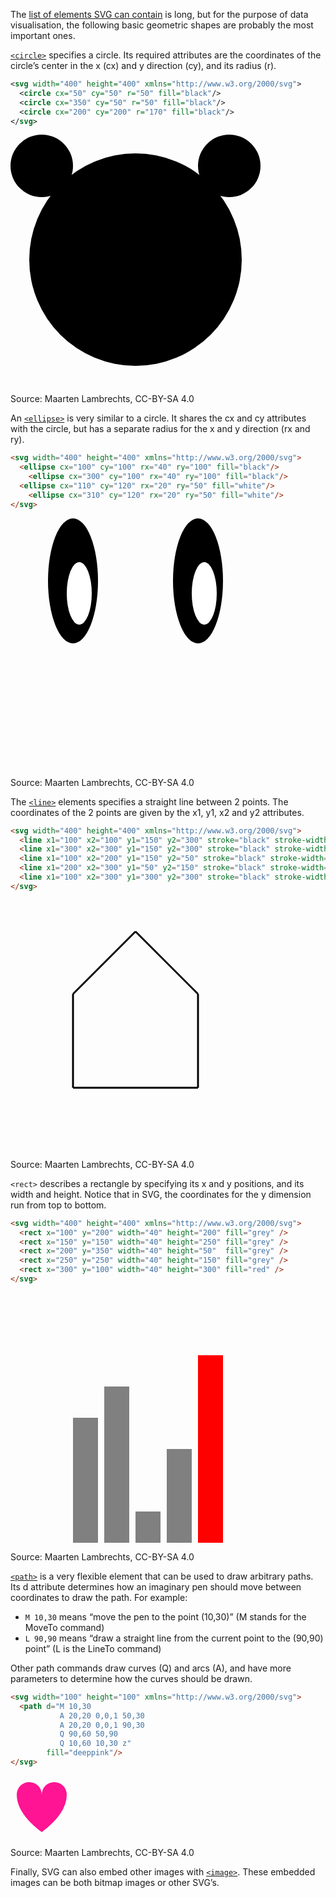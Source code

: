The [list of elements SVG can contain](https://developer.mozilla.org/en-US/docs/Web/SVG/Element) is long, but for the purpose of data visualisation, the following basic geometric shapes are probably the most important ones.

[`<circle>`](https://developer.mozilla.org/en-US/docs/Web/SVG/Element/circle) specifies a circle. Its required attributes are the coordinates of the circle’s center in the x (cx) and y direction (cy), and its radius (r).

```xml
<svg width="400" height="400" xmlns="http://www.w3.org/2000/svg">
  <circle cx="50" cy="50" r="50" fill="black"/>
  <circle cx="350" cy="50" r="50" fill="black"/>
  <circle cx="200" cy="200" r="170" fill="black"/>
</svg>
```
<p class="center">
<svg width="400" height="400" xmlns="http://www.w3.org/2000/svg">
  <circle cx="50" cy="50" r="50" fill="black"/>
  <circle cx="350" cy="50" r="50" fill="black"/>
  <circle cx="200" cy="200" r="170" fill="black"/>
</svg>
</p>

Source: Maarten Lambrechts, CC-BY-SA 4.0

An [`<ellipse>`](https://developer.mozilla.org/en-US/docs/Web/SVG/Element/ellipse) is very similar to a circle. It shares the cx and cy attributes with the circle, but has a separate radius for the x and y direction (rx and ry).

```html
<svg width="400" height="400" xmlns="http://www.w3.org/2000/svg">
  <ellipse cx="100" cy="100" rx="40" ry="100" fill="black"/>
	<ellipse cx="300" cy="100" rx="40" ry="100" fill="black"/>
  <ellipse cx="110" cy="120" rx="20" ry="50" fill="white"/>
	<ellipse cx="310" cy="120" rx="20" ry="50" fill="white"/>
</svg>
```

<p class="center">
<svg width="400" height="400" xmlns="http://www.w3.org/2000/svg">
  <ellipse cx="100" cy="100" rx="40" ry="100" fill="black"/>
	<ellipse cx="300" cy="100" rx="40" ry="100" fill="black"/>
  <ellipse cx="110" cy="120" rx="20" ry="50" fill="white"/>
	<ellipse cx="310" cy="120" rx="20" ry="50" fill="white"/>
</svg>
</p>

Source: Maarten Lambrechts, CC-BY-SA 4.0

The [`<line>`](https://developer.mozilla.org/en-US/docs/Web/SVG/Element/line) elements specifies a straight line between 2 points. The coordinates of the 2 points are given by the x1, y1, x2 and y2 attributes.

```html
<svg width="400" height="400" xmlns="http://www.w3.org/2000/svg">
  <line x1="100" x2="100" y1="150" y2="300" stroke="black" stroke-width="3"/>
  <line x1="300" x2="300" y1="150" y2="300" stroke="black" stroke-width="3"/>
  <line x1="100" x2="200" y1="150" y2="50" stroke="black" stroke-width="3"/>
  <line x1="200" x2="300" y1="50" y2="150" stroke="black" stroke-width="3"/>
  <line x1="100" x2="300" y1="300" y2="300" stroke="black" stroke-width="3"/>
</svg>
```

<p class="center">
<svg width="400" height="400" xmlns="http://www.w3.org/2000/svg">
  <line x1="100" x2="100" y1="150" y2="300" stroke="black" stroke-width="3"/>
  <line x1="300" x2="300" y1="150" y2="300" stroke="black" stroke-width="3"/>
  <line x1="100" x2="200" y1="150" y2="50" stroke="black" stroke-width="3"/>
  <line x1="200" x2="300" y1="50" y2="150" stroke="black" stroke-width="3"/>
  <line x1="100" x2="300" y1="300" y2="300" stroke="black" stroke-width="3"/>
</svg>
</p>

Source: Maarten Lambrechts, CC-BY-SA 4.0

`<rect>` describes a rectangle by specifying its x and y positions, and its width and height. Notice that in SVG, the coordinates for the y dimension run from top to bottom.

```html
<svg width="400" height="400" xmlns="http://www.w3.org/2000/svg">
  <rect x="100" y="200" width="40" height="200" fill="grey" />
  <rect x="150" y="150" width="40" height="250" fill="grey" />
  <rect x="200" y="350" width="40" height="50"  fill="grey" />
  <rect x="250" y="250" width="40" height="150" fill="grey" />
  <rect x="300" y="100" width="40" height="300" fill="red" />
</svg>
```

<p class="center">
<svg width="400" height="400" xmlns="http://www.w3.org/2000/svg">
  <rect x="100" y="200" width="40" height="200" fill="grey" />
  <rect x="150" y="150" width="40" height="250" fill="grey" />
  <rect x="200" y="350" width="40" height="50"  fill="grey" />
  <rect x="250" y="250" width="40" height="150" fill="grey" />
  <rect x="300" y="100" width="40" height="300" fill="red" />
</svg>
</p>

Source: Maarten Lambrechts, CC-BY-SA 4.0

[`<path>`](https://developer.mozilla.org/en-US/docs/Web/SVG/Element/path) is a very flexible element that can be used to draw arbitrary paths. Its d attribute determines how an imaginary pen should move between coordinates to draw the path. For example:

- `M 10,30` means “move the pen to the point (10,30)” (M stands for the MoveTo command)
- `L 90,90` means “draw a straight line from the current point to the (90,90) point” (L is the LineTo command)

Other path commands draw curves (Q) and arcs (A), and have more parameters to determine how the curves should be drawn.

```html
<svg width="100" height="100" xmlns="http://www.w3.org/2000/svg">
  <path d="M 10,30
           A 20,20 0,0,1 50,30
           A 20,20 0,0,1 90,30
           Q 90,60 50,90
           Q 10,60 10,30 z"
        fill="deeppink"/>
</svg>
```

<p class="center">
<svg width="100" height="100" xmlns="http://www.w3.org/2000/svg">
  <path d="M 10,30
           A 20,20 0,0,1 50,30
           A 20,20 0,0,1 90,30
           Q 90,60 50,90
           Q 10,60 10,30 z"
        fill="deeppink"/>
</svg>
</p>

Source: Maarten Lambrechts, CC-BY-SA 4.0

Finally, SVG can also embed other images with [`<image>`](https://developer.mozilla.org/en-US/docs/Web/SVG/Element/image). These embedded images can be both bitmap images or other SVG’s.